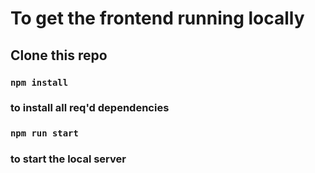 # To get the frontend running locally

## Clone this repo

### `npm install` 
### to install all req'd dependencies

### `npm run start`
###  to start the local server

